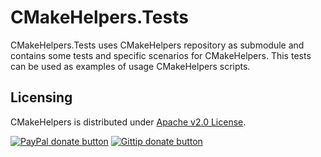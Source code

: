 CMakeHelpers.Tests
==================

CMakeHelpers.Tests uses CMakeHelpers repository as submodule and contains some tests and specific scenarios for CMakeHelpers. This tests can be used as examples of usage CMakeHelpers scripts.

Licensing
---------

CMakeHelpers is distributed under [Apache v2.0 License](LICENSE).

[![PayPal donate button](http://img.shields.io/paypal/donate.png?color=yellow)](https://www.paypal.com/cgi-bin/webscr?cmd=_s-xclick&hosted_button_id=7RR8B7SRHFX5Q "Donate once-off to this project using Paypal")
[![Gittip donate button](http://img.shields.io/gratipay/halex2005.svg)](https://gratipay.com/halex2005/ "Donate weekly to this project using Gratipay")